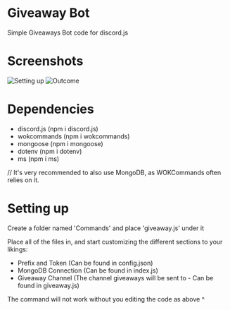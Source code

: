 # Giveaway Bot
Simple Giveaways Bot code for discord.js

# Screenshots
![Setting up](https://i.imgur.com/nl9MwgW.png) 
![Outcome](https://i.imgur.com/s9bwv6D.png)

# Dependencies
* discord.js (npm i discord.js)
* wokcommands (npm i wokcommands)
* mongoose (npm i mongoose)
* dotenv (npm i dotenv)
* ms (npm i ms)

// It's very recommended to also use MongoDB, as WOKCommands often relies on it.

# Setting up
Create a folder named 'Commands' and place 'giveaway.js' under it

Place all of the files in, and start customizing the different sections to your likings:
* Prefix and Token (Can be found in config.json)
* MongoDB Connection (Can be found in index.js)
* Giveaway Channel (The channel giveaways will be sent to - Can be found in giveaway.js)

The command will not work without you editing the code as above ^
